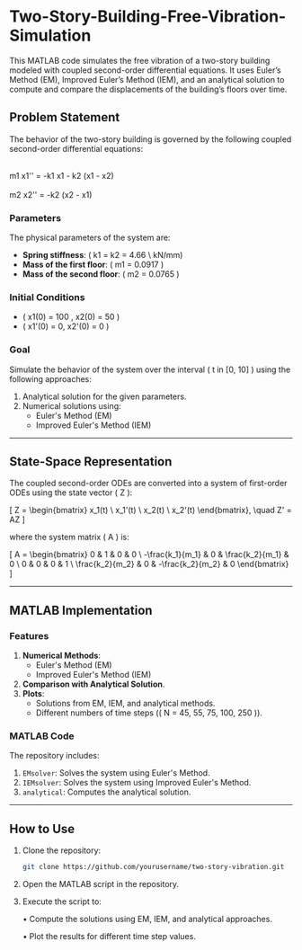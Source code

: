 # Two-Story-Building-Free-Vibration-Simulation

This MATLAB code simulates the free vibration of a two-story building modeled with coupled second-order differential equations. It uses Euler’s Method (EM), Improved Euler’s Method (IEM), and an analytical solution to compute and compare the displacements of the building’s floors over time.

## Problem Statement

The behavior of the two-story building is governed by the following coupled second-order differential equations:

\
m1 x1'' = -k1 x1 - k2 (x1 - x2)
\
\
m2 x2'' = -k2 (x2 - x1)


### Parameters

The physical parameters of the system are:

- **Spring stiffness**: \( k1 = k2 = 4.66 \ kN/mm)
- **Mass of the first floor**: \( m1 = 0.0917 \)
- **Mass of the second floor**: \( m2 = 0.0765 \)

### Initial Conditions

- \( x1(0) = 100 , x2(0) = 50 \)
- \( x1'(0) = 0, x2'(0) = 0 \)

### Goal

Simulate the behavior of the system over the interval \( t in [0, 10] \) using the following approaches:

1. Analytical solution for the given parameters.
2. Numerical solutions using:
   - Euler's Method (EM)
   - Improved Euler's Method (IEM)

---

## State-Space Representation

The coupled second-order ODEs are converted into a system of first-order ODEs using the state vector \( Z \):

\[
Z = \begin{bmatrix}
x_1(t) \\
x_1'(t) \\
x_2(t) \\
x_2'(t)
\end{bmatrix}, \quad
Z' = AZ
\]

where the system matrix \( A \) is:

\[
A = \begin{bmatrix}
0 & 1 & 0 & 0 \\
-\frac{k_1}{m_1} & 0 & \frac{k_2}{m_1} & 0 \\
0 & 0 & 0 & 1 \\
\frac{k_2}{m_2} & 0 & -\frac{k_2}{m_2} & 0
\end{bmatrix}
\]

---

## MATLAB Implementation

### Features

1. **Numerical Methods**:
   - Euler's Method (EM)
   - Improved Euler's Method (IEM)
2. **Comparison with Analytical Solution**.
3. **Plots**:
   - Solutions from EM, IEM, and analytical methods.
   - Different numbers of time steps (\( N = 45, 55, 75, 100, 250 \)).

### MATLAB Code

The repository includes:
1. `EMsolver`: Solves the system using Euler's Method.
2. `IEMsolver`: Solves the system using Improved Euler's Method.
3. `analytical`: Computes the analytical solution.

---

## How to Use

1. Clone the repository:
   ```bash
   git clone https://github.com/yourusername/two-story-vibration.git

2. Open the MATLAB script in the repository.
3. Execute the script to:
   
	•	Compute the solutions using EM, IEM, and analytical approaches.

	•	Plot the results for different time step values.


